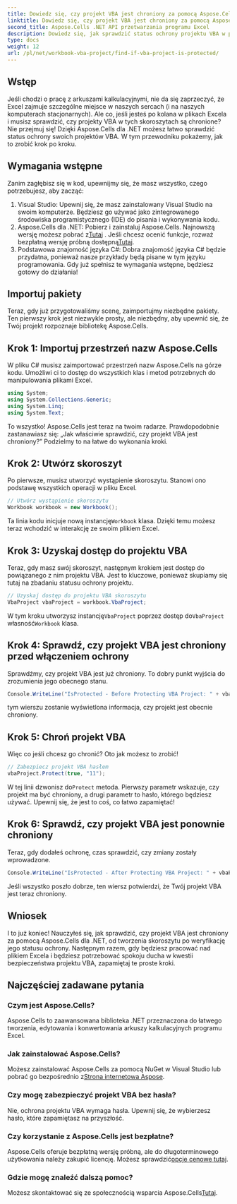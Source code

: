```yaml
---
title: Dowiedz się, czy projekt VBA jest chroniony za pomocą Aspose.Cells
linktitle: Dowiedz się, czy projekt VBA jest chroniony za pomocą Aspose.Cells
second_title: Aspose.Cells .NET API przetwarzania programu Excel
description: Dowiedz się, jak sprawdzić status ochrony projektu VBA w programie Excel przy użyciu Aspose.Cells dla .NET, od utworzenia do weryfikacji. Łatwy przewodnik z przykładami kodu.
type: docs
weight: 12
url: /pl/net/workbook-vba-project/find-if-vba-project-is-protected/
---
```

## Wstęp
Jeśli chodzi o pracę z arkuszami kalkulacyjnymi, nie da się zaprzeczyć, że Excel zajmuje szczególne miejsce w naszych sercach (i na naszych komputerach stacjonarnych). Ale co, jeśli jesteś po kolana w plikach Excela i musisz sprawdzić, czy projekty VBA w tych skoroszytach są chronione? Nie przejmuj się! Dzięki Aspose.Cells dla .NET możesz łatwo sprawdzić status ochrony swoich projektów VBA. W tym przewodniku pokażemy, jak to zrobić krok po kroku.
## Wymagania wstępne
Zanim zagłębisz się w kod, upewnijmy się, że masz wszystko, czego potrzebujesz, aby zacząć:
1. Visual Studio: Upewnij się, że masz zainstalowany Visual Studio na swoim komputerze. Będziesz go używać jako zintegrowanego środowiska programistycznego (IDE) do pisania i wykonywania kodu.
2.  Aspose.Cells dla .NET: Pobierz i zainstaluj Aspose.Cells. Najnowszą wersję możesz pobrać z[Tutaj](https://releases.aspose.com/cells/net/) . Jeśli chcesz ocenić funkcje, rozważ bezpłatną wersję próbną dostępną[Tutaj](https://releases.aspose.com/).
3. Podstawowa znajomość języka C#: Dobra znajomość języka C# będzie przydatna, ponieważ nasze przykłady będą pisane w tym języku programowania.
Gdy już spełnisz te wymagania wstępne, będziesz gotowy do działania!
## Importuj pakiety
Teraz, gdy już przygotowaliśmy scenę, zaimportujmy niezbędne pakiety. Ten pierwszy krok jest niezwykle prosty, ale niezbędny, aby upewnić się, że Twój projekt rozpoznaje bibliotekę Aspose.Cells.
## Krok 1: Importuj przestrzeń nazw Aspose.Cells
W pliku C# musisz zaimportować przestrzeń nazw Aspose.Cells na górze kodu. Umożliwi ci to dostęp do wszystkich klas i metod potrzebnych do manipulowania plikami Excel.
```csharp
using System;
using System.Collections.Generic;
using System.Linq;
using System.Text;
```
To wszystko! Aspose.Cells jest teraz na twoim radarze.
Prawdopodobnie zastanawiasz się: „Jak właściwie sprawdzić, czy projekt VBA jest chroniony?” Podzielmy to na łatwe do wykonania kroki.
## Krok 2: Utwórz skoroszyt
Po pierwsze, musisz utworzyć wystąpienie skoroszytu. Stanowi ono podstawę wszystkich operacji w pliku Excel.
```csharp
// Utwórz wystąpienie skoroszytu
Workbook workbook = new Workbook();
```
 Ta linia kodu inicjuje nową instancję`Workbook` klasa. Dzięki temu możesz teraz wchodzić w interakcję ze swoim plikiem Excel.
## Krok 3: Uzyskaj dostęp do projektu VBA
Teraz, gdy masz swój skoroszyt, następnym krokiem jest dostęp do powiązanego z nim projektu VBA. Jest to kluczowe, ponieważ skupiamy się tutaj na zbadaniu statusu ochrony projektu.
```csharp
// Uzyskaj dostęp do projektu VBA skoroszytu
VbaProject vbaProject = workbook.VbaProject;
```
 W tym kroku utworzysz instancję`VbaProject` poprzez dostęp do`VbaProject` własność`Workbook` klasa.
## Krok 4: Sprawdź, czy projekt VBA jest chroniony przed włączeniem ochrony
Sprawdźmy, czy projekt VBA jest już chroniony. To dobry punkt wyjścia do zrozumienia jego obecnego stanu. 
```csharp
Console.WriteLine("IsProtected - Before Protecting VBA Project: " + vbaProject.IsProtected);
```
tym wierszu zostanie wyświetlona informacja, czy projekt jest obecnie chroniony. 
## Krok 5: Chroń projekt VBA
Więc co jeśli chcesz go chronić? Oto jak możesz to zrobić! 
```csharp
// Zabezpiecz projekt VBA hasłem
vbaProject.Protect(true, "11");
```
 W tej linii dzwonisz do`Protect` metoda. Pierwszy parametr wskazuje, czy projekt ma być chroniony, a drugi parametr to hasło, którego będziesz używać. Upewnij się, że jest to coś, co łatwo zapamiętać!
## Krok 6: Sprawdź, czy projekt VBA jest ponownie chroniony
Teraz, gdy dodałeś ochronę, czas sprawdzić, czy zmiany zostały wprowadzone. 
```csharp
Console.WriteLine("IsProtected - After Protecting VBA Project: " + vbaProject.IsProtected);
```
Jeśli wszystko poszło dobrze, ten wiersz potwierdzi, że Twój projekt VBA jest teraz chroniony.
## Wniosek
I to już koniec! Nauczyłeś się, jak sprawdzić, czy projekt VBA jest chroniony za pomocą Aspose.Cells dla .NET, od tworzenia skoroszytu po weryfikację jego statusu ochrony. Następnym razem, gdy będziesz pracować nad plikiem Excela i będziesz potrzebować spokoju ducha w kwestii bezpieczeństwa projektu VBA, zapamiętaj te proste kroki. 
## Najczęściej zadawane pytania
### Czym jest Aspose.Cells?  
Aspose.Cells to zaawansowana biblioteka .NET przeznaczona do łatwego tworzenia, edytowania i konwertowania arkuszy kalkulacyjnych programu Excel.
### Jak zainstalować Aspose.Cells?  
 Możesz zainstalować Aspose.Cells za pomocą NuGet w Visual Studio lub pobrać go bezpośrednio z[Strona internetowa Aspose](https://releases.aspose.com/cells/net/).
### Czy mogę zabezpieczyć projekt VBA bez hasła?  
Nie, ochrona projektu VBA wymaga hasła. Upewnij się, że wybierzesz hasło, które zapamiętasz na przyszłość.
### Czy korzystanie z Aspose.Cells jest bezpłatne?  
 Aspose.Cells oferuje bezpłatną wersję próbną, ale do długoterminowego użytkowania należy zakupić licencję. Możesz sprawdzić[opcje cenowe tutaj](https://purchase.aspose.com/buy).
### Gdzie mogę znaleźć dalszą pomoc?  
 Możesz skontaktować się ze społecznością wsparcia Aspose.Cells[Tutaj](https://forum.aspose.com/c/cells/9).
